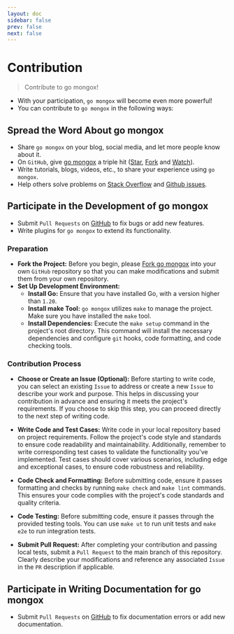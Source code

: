 ```yaml
---
layout: doc
sidebar: false
prev: false
next: false
---
```

# Contribution
> Contribute to go mongox!
- With your participation, `go mongox` will become even more powerful!
- You can contribute to `go mongox` in the following ways:

## Spread the Word About go mongox
- Share `go mongox` on your blog, social media, and let more people know about it.
- On `GitHub`, give [go mongox](https://github.com/chenmingyong0423/go-mongox) a triple hit ([Star](https://github.com/chenmingyong0423/go-mongox/stargazers), [Fork](https://github.com/chenmingyong0423/go-mongox/network/members) and [Watch](https://github.com/chenmingyong0423/go-mongox/watchers)).
- Write tutorials, blogs, videos, etc., to share your experience using `go mongox`.
- Help others solve problems on [Stack Overflow](https://stackoverflow.com/questions/tagged/go-mongox) and [Github issues](https://github.com/chenmingyong0423/go-mongox/issues).

## Participate in the Development of go mongox
- Submit `Pull Requests` on [GitHub](https://github.com/chenmingyong0423/go-mongox/pulls) to fix bugs or add new features.
- Write plugins for `go mongox` to extend its functionality.

### Preparation
- **Fork the Project:** Before you begin, please [Fork go mongox](https://github.com/chenmingyong0423/go-mongox/fork) into your own `GitHub` repository so that you can make modifications and submit them from your own repository.
- **Set Up Development Environment:**
    - **Install Go:** Ensure that you have installed Go, with a version higher than `1.20`.
    - **Install make Tool:** `go mongox` utilizes `make` to manage the project. Make sure you have installed the `make` tool.
    - **Install Dependencies:** Execute the `make setup` command in the project's root directory. This command will install the necessary dependencies and configure `git` hooks, code formatting, and code checking tools.

### Contribution Process

- **Choose or Create an Issue (Optional):** Before starting to write code, you can select an existing `Issue` to address or create a new `Issue` to describe your work and purpose. This helps in discussing your contribution in advance and ensuring it meets the project's requirements. If you choose to skip this step, you can proceed directly to the next step of writing code.

- **Write Code and Test Cases:** Write code in your local repository based on project requirements. Follow the project's code style and standards to ensure code readability and maintainability. Additionally, remember to write corresponding test cases to validate the functionality you've implemented. Test cases should cover various scenarios, including edge and exceptional cases, to ensure code robustness and reliability.

- **Code Check and Formatting:** Before submitting code, ensure it passes formatting and checks by running `make check` and `make lint` commands. This ensures your code complies with the project's code standards and quality criteria.

- **Code Testing:** Before submitting code, ensure it passes through the provided testing tools. You can use `make ut` to run unit tests and `make e2e` to run integration tests.

- **Submit Pull Request:** After completing your contribution and passing local tests, submit a `Pull Request` to the main branch of this repository. Clearly describe your modifications and reference any associated `Issue` in the `PR` description if applicable.

## Participate in Writing Documentation for go mongox
- Submit `Pull Requests` on [GitHub](https://github.com/chenmingyong0423/go-mongox-doc/pulls) to fix documentation errors or add new documentation.
